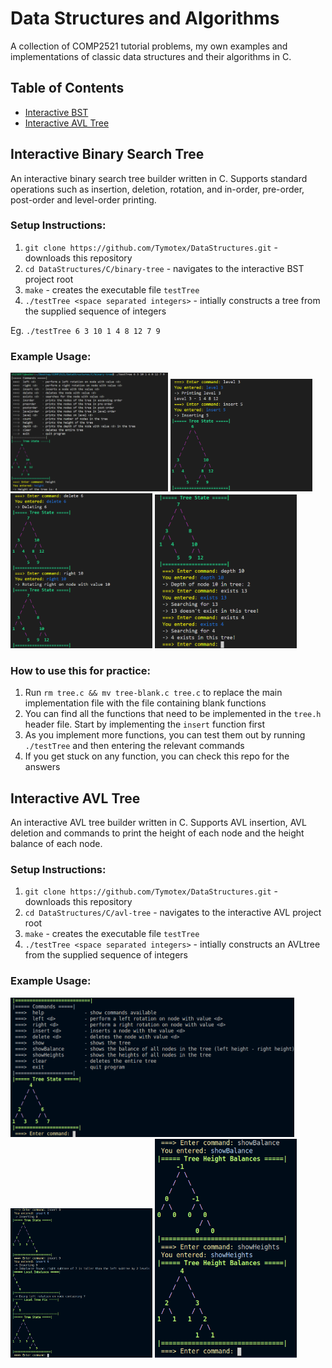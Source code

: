# Data Structures and Algorithms
A collection of COMP2521 tutorial problems, my own examples and implementations of classic data structures and their algorithms in C.

## Table of Contents  
- [Interactive BST](#interactive-bst)   
- [Interactive AVL Tree](#interactive-avl)   


<a name="interactive-bst"/>

## Interactive Binary Search Tree

An interactive binary search tree builder written in C. Supports standard operations such as insertion, deletion, rotation, and in-order, pre-order, post-order and level-order printing.

### Setup Instructions:
1. `git clone https://github.com/Tymotex/DataStructures.git` - downloads this repository
2. `cd DataStructures/C/binary-tree` - navigates to the interactive BST project root
3. `make` - creates the executable file `testTree`
4. `./testTree <space separated integers>` - intially constructs a tree from the supplied sequence of integers

Eg. `./testTree 6 3 10 1 4 8 12 7 9`

### Example Usage:
<p float="left">
  <img src="https://raw.githubusercontent.com/Tymotex/DataStructures/master/Images/interactive-bst/InteractiveBST1.PNG" width="50%" />
  <img src="https://raw.githubusercontent.com/Tymotex/DataStructures/master/Images/interactive-bst/InteractiveBST2.PNG" width="45%" />
  <img src="https://raw.githubusercontent.com/Tymotex/DataStructures/master/Images/interactive-bst/InteractiveBST3.PNG" width="45%" />
  <img src="https://raw.githubusercontent.com/Tymotex/DataStructures/master/Images/interactive-bst/InteractiveBST4.PNG" width="45%" />
</p>

### How to use this for practice:
1. Run `rm tree.c && mv tree-blank.c tree.c` to replace the main implementation file with the file containing blank functions
2. You can find all the functions that need to be implemented in the `tree.h` header file. Start by implementing the `insert` function first
3. As you implement more functions, you can test them out by running `./testTree` and then entering the relevant commands
4. If you get stuck on any function, you can check this repo for the answers


<a name="interactive-bst"/>

## Interactive AVL Tree
An interactive AVL tree builder written in C. Supports AVL insertion, AVL deletion and commands to print the height of each node and the height balance of each node.

### Setup Instructions:
1. `git clone https://github.com/Tymotex/DataStructures.git` - downloads this repository
2. `cd DataStructures/C/avl-tree` - navigates to the interactive AVL project root
3. `make` - creates the executable file `testTree`
4. `./testTree <space separated integers>` - intially constructs an AVLtree from the supplied sequence of integers

### Example Usage:
<p float="left">
  <img src="https://raw.githubusercontent.com/Tymotex/DataStructures/master/Images/interactive-avl-tree/InteractiveAVL1.PNG" width="90%" />
  <img src="https://raw.githubusercontent.com/Tymotex/DataStructures/master/Images/interactive-avl-tree/InteractiveAVL2.PNG" width="45%" />
  <img src="https://raw.githubusercontent.com/Tymotex/DataStructures/master/Images/interactive-avl-tree/InteractiveAVL3.PNG" width="45%" />
</p>


